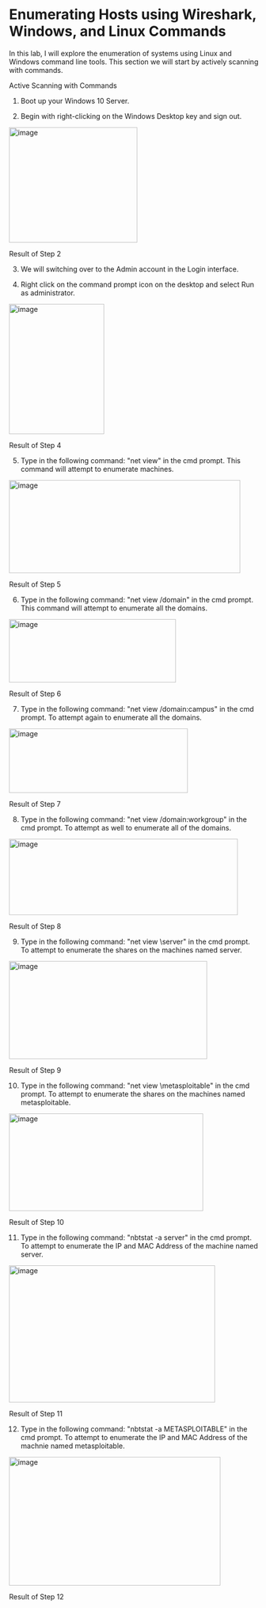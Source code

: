 # Enumerating Hosts using Wireshark, Windows, and Linux Commands

In this lab, I will explore the enumeration of systems using Linux and Windows command line tools. This section we will start by actively scanning with commands.

Active Scanning with Commands

1. Boot up your Windows 10 Server.

2. Begin with right-clicking on the Windows Desktop key and sign out.

<img width="259" height="233" alt="image" src="https://github.com/user-attachments/assets/f899f594-d883-43ba-9f9b-72df425c2d2d" />

Result of Step 2

3. We will switching over to the Admin account in the Login interface.

4. Right click on the command prompt icon on the desktop and select Run as administrator.

<img width="192" height="263" alt="image" src="https://github.com/user-attachments/assets/a1f2673e-c756-4b16-a560-57d8b3160a33" />

Result of Step 4

5. Type in the following command: "net view" in the cmd prompt. This command will attempt to enumerate machines.

<img width="467" height="188" alt="image" src="https://github.com/user-attachments/assets/f98af32e-1661-4c09-a8a7-623839106a0b" />

Result of Step 5

6. Type in the following command: "net view /domain" in the cmd prompt. This command will attempt to enumerate all the domains.

<img width="337" height="128" alt="image" src="https://github.com/user-attachments/assets/faff95e7-b353-482e-83e8-7ac5f9452986" />

Result of Step 6

7. Type in the following command: "net view /domain:campus" in the cmd prompt. To attempt again to enumerate all the domains.

<img width="361" height="130" alt="image" src="https://github.com/user-attachments/assets/e305a5d3-7609-4ad6-be65-2a32bc2490c1" />

Result of Step 7

8. Type in the following command: "net view /domain:workgroup" in the cmd prompt. To attempt as well to enumerate all of the domains.

<img width="462" height="154" alt="image" src="https://github.com/user-attachments/assets/f00035e7-eab1-490a-9f2b-e26ddcbf88d9" />

Result of Step 8

9. Type in the following command: "net view \\server" in the cmd prompt. To attempt to enumerate the shares on the machines named server.

<img width="400" height="198" alt="image" src="https://github.com/user-attachments/assets/d3c5e99e-1d4c-435f-8c4e-47176375739f" />

Result of Step 9

10. Type in the following command: "net view \\metasploitable" in the cmd prompt. To attempt to enumerate the shares on the machines named metasploitable.

<img width="392" height="197" alt="image" src="https://github.com/user-attachments/assets/ae222d4f-bd81-4671-94a6-66df4ca82cb5" />

Result of Step 10

11. Type in the following command: "nbtstat -a server" in the cmd prompt. To attempt to enumerate the IP and MAC Address of the machine named server.

<img width="416" height="277" alt="image" src="https://github.com/user-attachments/assets/39b5579a-2ccb-40e1-b48f-b8e77a5a218c" />

Result of Step 11

12. Type in the following command: "nbtstat -a METASPLOITABLE" in the cmd prompt. To attempt to enumerate the IP and MAC Address of the machnie named metasploitable.

<img width="427" height="260" alt="image" src="https://github.com/user-attachments/assets/e7e75e02-abef-4a62-b191-d97df944ea17" />

Result of Step 12
